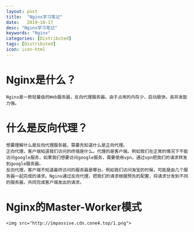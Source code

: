 ```yaml
---
layout: post
title:  "Nginx学习笔记"
date:   2019-10-17
desc: "Nginx学习笔记"
keywords: "Nginx"
categories: [Distributed]
tags: [Distributed]
icon: icon-html
---
```

# Nginx是什么？
    Nginx是一款轻量级的Web服务器，反向代理服务器。由于占用的内存少，启动极快，高并发能力强。
    
# 什么是反向代理？
    想要理解什么是反向代理服务器，需要先知道什么是正向代理。
    正向代理，客户端知道我们访问的终端是什么。代理的是客户端。例如我们在正常的情况下不能访问google服务，如果我们想要访问google服务，需要使用vpn，通过vpn把我们的请求转发到google服务器。
    反向代理，客户端不知道最终访问的服务器是哪台。例如我们访问淘宝的时候，可能是由几个服务器一起完成的请求。Nginx通过反向代理，把我们的请求根据预先的配置，将请求分发到不同的服务器，共同完成客户端发出的请求。
    
# Nginx的Master-Worker模式
    <img src="http://impassive.cdn.cone4.top/1.png">
    
    
